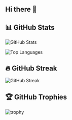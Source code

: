 ## Hi there 👋


## 📊 GitHub Stats
![GitHub Stats](https://github-readme-stats.vercel.app/api?username=niwarthana-xgenlabs&show_icons=true&theme=radical)

![Top Languages](https://github-readme-stats.vercel.app/api/top-langs/?username=niwarthana-xgenlabs&layout=compact&theme=radical)

## 🔥 GitHub Streak
![GitHub Streak](https://streak-stats.demolab.com?user=niwarthana-xgenlabs&theme=radical&hide_border=false)

## 🏆 GitHub Trophies
![trophy](https://github-profile-trophy.vercel.app/?username=niwarthana-xgenlabs&theme=onedark&row=1&column=6)


